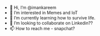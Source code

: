 - 👋 Hi, I’m @imankareem
- 👀 I’m interested in Memes and IoT
- 🌱 I’m currently learning how to survive life. 
- 💞️ I’m looking to collaborate on Linkedin??
- 📫 How to reach me - snapchat?

<!---
imankareem/imankareem is a ✨ special ✨ repository because its `README.md` (this file) appears on your GitHub profile.
You can click the Preview link to take a look at your changes.
--->
